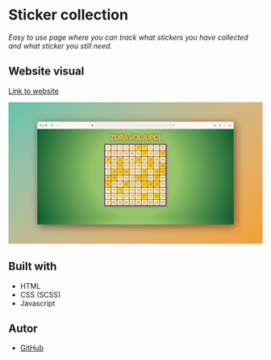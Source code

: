 # Sticker collection
_Easy to use page where you can track what stickers you have collected and what sticker you still need._

## Website visual

[Link to website](https://simetap.github.io/sticker-collection/)

![1](https://github.com/SimetaP/sticker-collection/blob/main/readme_photo.PNG)

## Built with
 * HTML
 * CSS (SCSS)
 * Javascript

## Autor
 * [GitHub](https://github.com/simetap)
